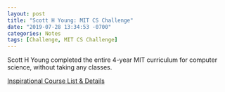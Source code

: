 ```yaml
---
layout: post
title: "Scott H Young: MIT CS Challenge"
date: "2019-07-28 13:34:53 -0700"
categories: Notes
tags: [Challenge, MIT CS Challenge]
---
```


Scott H Young completed the entire 4-year MIT curriculum for computer science, without taking any classes.

[Inspirational Course List & Details](https://www.scotthyoung.com/blog/myprojects/mit-challenge-2/)
